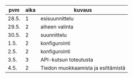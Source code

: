 | pvm | aika | kuvaus |
|---|---|---|
| 28.5. | 1 | esisuunnittelu | 
| 29.5. | 2 | aiheen valinta |
| 30.5. | 2 | suunnittelu |
| 1.5. | 2 | konfigurointi|
| 2.5. | 2 | konfigurointi|
| 3.5. | 3 | API-kutsun toteutusta |
| 4.5. | 2 | Tiedon muokkaamista ja esittämistä |
